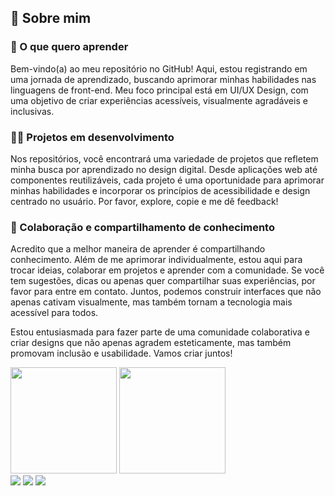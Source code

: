 ## 🌟 Sobre mim 

### 📖 O que quero aprender
Bem-vindo(a) ao meu repositório no GitHub! Aqui, estou registrando em uma jornada de aprendizado, buscando aprimorar minhas habilidades nas linguagens de front-end. Meu foco principal está em UI/UX Design, com uma objetivo de criar experiências acessíveis, visualmente agradáveis e inclusivas.

### 👩‍💻 Projetos em desenvolvimento
Nos repositórios, você encontrará uma variedade de projetos que refletem minha busca por aprendizado no design digital. Desde aplicações web até componentes reutilizáveis, cada projeto é uma oportunidade para aprimorar minhas habilidades e incorporar os princípios de acessibilidade e design centrado no usuário. Por favor, explore, copie e me dê feedback!

### 🤝 Colaboração e compartilhamento de conhecimento
Acredito que a melhor maneira de aprender é compartilhando conhecimento. Além de me aprimorar individualmente, estou aqui para trocar ideias, colaborar em projetos e aprender com a comunidade. Se você tem sugestões, dicas ou apenas quer compartilhar suas experiências, por favor para entre em contato. Juntos, podemos construir interfaces que não apenas cativam visualmente, mas também tornam a tecnologia mais acessível para todos.

Estou entusiasmada para fazer parte de uma comunidade colaborativa e criar designs que não apenas agradem esteticamente, mas também promovam inclusão e usabilidade. Vamos criar juntos!

<div>
  <img height= "170em" src="https://github-readme-stats.vercel.app/api/top-langs/?username=AndrezaMariano&layout=compact&show_icons=true&theme=midnight-purple">
  <img height= "170em" src="https://github-readme-stats.vercel.app/api?username=Andreza&show_icons=true&theme=midnight-purple">
</div>

<div> 
  <a href="https://instagram.com/drez_mariano" target="_blank"><img src="https://img.shields.io/badge/-Instagram-%23E4405F?style=for-the-badge&logo=instagram&logoColor=white" target="_blank"></a>
  <a href = "mailto:andrezafreitas456mariano@gmail.com"><img src="https://img.shields.io/badge/-Gmail-%23333?style=for-the-badge&logo=gmail&logoColor=white" target="_blank"></a>
  <a href="https://www.linkedin.com/in/andreza-mariano-298a26231" target="_blank"><img src="https://img.shields.io/badge/-LinkedIn-%230077B5?style=for-the-badge&logo=linkedin&logoColor=white" target="_blank"></a> 
</div>
